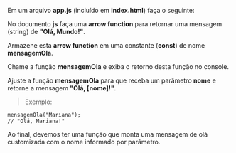 Em um arquivo **app.js** (incluído em **index.html**) faça o seguinte:

No documento **js** faça uma **arrow function** para retornar uma mensagem (string) de **"Olá, Mundo!"**.

Armazene esta **arrow function** em uma constante (**const**) de nome **mensagemOla**.

Chame a função **mensagemOla** e exiba o retorno desta função no console.

Ajuste a função **mensagemOla** para que receba um parâmetro **nome** e retorne a mensagem **"Olá, [nome]!"**.

> Exemplo:

    mensagemOla("Mariana");
    // "Olá, Mariana!"

Ao final, devemos ter uma função que monta uma mensagem de olá customizada com o nome informado por parâmetro.
